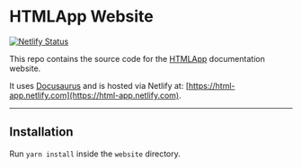 # HTMLApp Website

[![Netlify Status](https://api.netlify.com/api/v1/badges/87831e58-c78a-42c1-b36a-70aa10d85eba/deploy-status)](https://app.netlify.com/sites/html-app/deploys)

This repo contains the source code for the [HTMLApp](https://github.com/AaronLeoCooper/html-app) documentation website.

It uses [Docusaurus](https://docusaurus.io/docs/en/site-preparation) and is hosted via Netlify at:
[https://html-app.netlify.com](https://html-app.netlify.com).

---

## Installation

Run `yarn install` inside the `website` directory.

